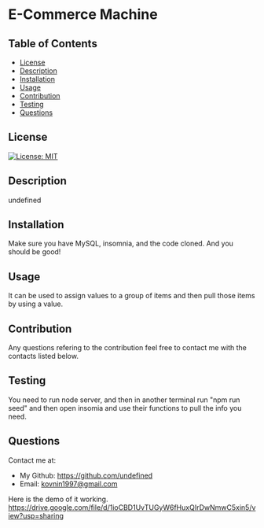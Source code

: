# E-Commerce Machine
  ## Table of Contents
  * [License](#license)
  * [Description](#description)
  * [Installation](#installation)
  * [Usage](#Usage)
  * [Contribution](#contribution)
  * [Testing](#testing)
  * [Questions](#questions)
  ## License
  [![License: MIT](https://img.shields.io/badge/License-MIT-yellow.svg)](https://opensource.org/licenses/MIT)
  ## Description
  undefined
  ## Installation
  Make sure you have MySQL, insomnia, and the code cloned. And you should be good!
  ## Usage
  It can be used to assign values to a group of items and then pull those items by using a value.
  ## Contribution
  Any questions refering to the contribution feel free to contact me with the contacts listed below.
  ## Testing
  You need to run node server, and then in another terminal run "npm run seed" and then open insomia and use their functions to pull the info you need.
  ## Questions
  Contact me at:
  * My Github: https://github.com/undefined
  * Email: kovnin1997@gmail.com

  Here is the demo of it working.
  https://drive.google.com/file/d/1ioCBD1UvTUGyW6fHuxQIrDwNmwC5xin5/view?usp=sharing
